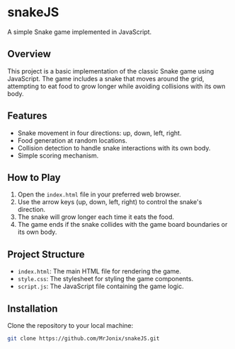 # snakeJS

A simple Snake game implemented in JavaScript.

## Overview

This project is a basic implementation of the classic Snake game using JavaScript. The game includes a snake that moves around the grid, attempting to eat food to grow longer while avoiding collisions with its own body.

## Features

- Snake movement in four directions: up, down, left, right.
- Food generation at random locations.
- Collision detection to handle snake interactions with its own body.
- Simple scoring mechanism.

## How to Play

1. Open the `index.html` file in your preferred web browser.
2. Use the arrow keys (up, down, left, right) to control the snake's direction.
3. The snake will grow longer each time it eats the food.
4. The game ends if the snake collides with the game board boundaries or its own body.

## Project Structure

- `index.html`: The main HTML file for rendering the game.
- `style.css`: The stylesheet for styling the game components.
- `script.js`: The JavaScript file containing the game logic.

## Installation

Clone the repository to your local machine:

```bash
git clone https://github.com/MrJonix/snakeJS.git
